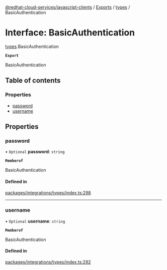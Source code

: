 [@redhat-cloud-services/javascript-clients](../README.md) / [Exports](../modules.md) / [types](../modules/types.md) / BasicAuthentication

# Interface: BasicAuthentication

[types](../modules/types.md).BasicAuthentication

**`Export`**

BasicAuthentication

## Table of contents

### Properties

- [password](types.BasicAuthentication.md#password)
- [username](types.BasicAuthentication.md#username)

## Properties

### password

• `Optional` **password**: `string`

**`Memberof`**

BasicAuthentication

#### Defined in

[packages/integrations/types/index.ts:298](https://github.com/RedHatInsights/javascript-clients/blob/main/packages/integrations/types/index.ts#L298)

___

### username

• `Optional` **username**: `string`

**`Memberof`**

BasicAuthentication

#### Defined in

[packages/integrations/types/index.ts:292](https://github.com/RedHatInsights/javascript-clients/blob/main/packages/integrations/types/index.ts#L292)
